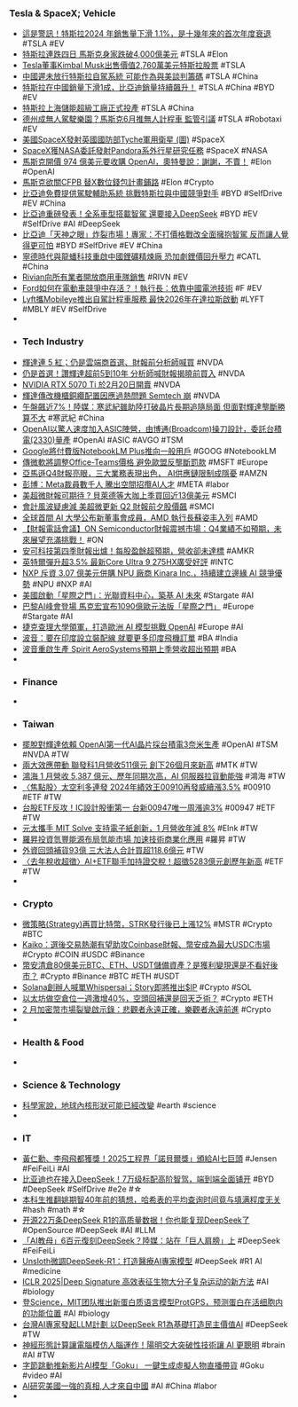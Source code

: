 ### Tesla & SpaceX; Vehicle
- [這是警訊！特斯拉2024 年銷售量下滑 1.1%，是十幾年來的首次年度衰退](https://autos.yahoo.com.tw/news/這是警訊-特斯拉2024-年銷售量下滑-1-1-161815895.html) #TSLA #EV
- [特斯拉連跌四日 馬斯克身家跌破4,000億美元](https://hk.finance.yahoo.com/news/特斯拉-tsla-us-連跌四日-馬斯克身家跌破4-221100902.html) #TSLA #Elon
- [Tesla董事Kimbal Musk出售價值2,760萬美元特斯拉股票](https://hk.investing.com/news/insider-trading-news/article-93CH-796126) #TSLA
- [中國遲未放行特斯拉自駕系統 可能作為與美談判籌碼](https://www.cna.com.tw/news/acn/202502110181.aspx) #TSLA #China
- [特斯拉在中國銷量下滑1成，比亞迪銷量持續飆升！](https://www.storm.mg/lifestyle/5321760) #TSLA #China #BYD #EV
- [特斯拉上海儲能超級工廠正式投產](https://hk.finance.yahoo.com/news/財經-特斯拉上海儲能超級工廠正式投產-065712690.html) #TSLA #China
- [德州成無人駕駛樂園？馬斯克6月推無人計程車 監管引議](https://news.cnyes.com/news/id/5858331) #TSLA #Robotaxi #EV
- [美國SpaceX發射英國國防部Tyche軍用衛星 (圖)](https://tw.news.yahoo.com/美國spacex發射英國國防部tyche軍用衛星-圖-003019656.html) #SpaceX
- [SpaceX獲NASA委託發射Pandora系外行星研究任務](https://hk.investing.com/news/stock-market-news/article-93CH-796112) #SpaceX #NASA
- [馬斯克開價 974 億美元要收購 OpenAI，奧特曼說：謝謝，不賣！](https://technews.tw/2025/02/11/musk-offers-97-4-billion-to-acquire-openai/) #Elon #OpenAI
- [馬斯克欲關CFPB 替X數位錢包計畫鋪路](https://news.cnyes.com/news/id/5858158) #Elon #Crypto
- [比亞迪免費提供駕駛輔助系統 挑戰特斯拉與中國競爭對手](https://news.cnyes.com/news/id/5858270) #BYD #SelfDrive #EV #China
- [比亞迪重磅發表！全系車型搭載智駕 還要接入DeepSeek](https://news.cnyes.com/news/id/5858332) #BYD #EV #SelfDrive #AI #DeepSeek
- [比亞迪「天神之眼」炸裂市場！專家：不打價格戰改全面擁抱智駕 反而讓人覺得更可怕](https://news.cnyes.com/news/id/5858769) #BYD #SelfDrive #EV #China
- [寧德時代與龍蟠科技重啟中國鋰礦精煉廠 恐加劇鋰價回升壓力](https://news.cnyes.com/news/id/5858233) #CATL #China
- [Rivian向所有業者開放商用車隊銷售](https://news.cnyes.com/news/id/5858165) #RIVN #EV
- [Ford如何在電動車競爭中存活？！執行長：依靠中國電池技術](https://www.kingautos.net/361588) #F #EV
- [Lyft攜Mobileye推出自駕計程車服務 最快2026年在達拉斯啟動](https://news.cnyes.com/news/id/5858267) #LYFT #MBLY #EV #SelfDrive
-
- ### Tech Industry
- [輝達連 5 紅；仍是雲端商首選、財報前分析師喊買](https://finance.technews.tw/2025/02/11/buy-nvidias-stock-ahead-of-earnings/) #NVDA
- [仍是首選！讚輝達超前5到10年 分析師喊財報揭曉前買入](https://www.ctee.com.tw/news/20250211700831-430702) #NVDA
- [NVIDIA RTX 5070 Ti 於2月20日開賣](https://www.coolaler.com/index/nvidia-rtx-5070-ti-於2月20日開賣/) #NVDA
- [輝達傳改機櫃銅纜配置因應過熱問題 Semtech 崩](https://finance.technews.tw/2025/02/11/semtech-stock-sinks-after-nvidia-configuration-change/) #NVDA
- [午盤飆近7%！陸媒：寒武紀雖助陸打破晶片長期追隨局面 但面對輝達壟斷勝算不大](https://news.cnyes.com/news/id/5858358) #寒武紀 #China
- [OpenAI以驚人速度加入ASIC陣營，由博通(Broadcom)操刀設計，委託台積電(2330)量產](https://uanalyze.com.tw/articles/2153910399) #OpenAI #ASIC #AVGO #TSM
- [Google將付費版NotebookLM Plus推向一般用戶](https://www.ithome.com.tw/news/167303) #GOOG #NotebookLM
- [傳微軟將調整Office-Teams價格 避免歐盟反壟斷罰款](https://news.cnyes.com/news/id/5858300) #MSFT #Europe
- [亞馬遜Q4財報亮眼，三大業務表現出色， AI供應鏈限制成隱憂](https://tw.news.yahoo.com/亞馬遜q4財報亮眼-三大業務表現出色-ai供應鏈限制成隱憂-074801647.html) #AMZN
- [彭博：Meta裁員數千人 騰出空間招攬AI人才](https://news.cnyes.com/news/id/5858499) #META #labor
- [美超微財報可期待 ? 貝萊德等大咖上季買回近13億美元](https://ec.ltn.com.tw/article/breakingnews/4947455) #SMCI
- [會計風波疑慮減 美超微更新 Q2 財報前夕股價飆](https://finance.technews.tw/2025/02/11/super-micro-stock-price-surges-ahead-of-q2-earnings-report/) #SMCI
- [全球首間 AI 大學公布新董事會成員，AMD 執行長蘇姿丰入列](https://technews.tw/2025/02/11/amd-ceo-lisa-su-joins-mbzuai/) #AMD
- [【財報電話會議】ON Semiconductor財報震撼市場：Q4業績不如預期，未來展望充滿挑戰！](https://www.cmoney.tw/notes/note-detail.aspx?nid=903575) #ON
- [安可科技第四季財報出爐！每股盈餘超預期，營收卻未達標](https://www.cmoney.tw/notes/note-detail.aspx?nid=903537) #AMKR
- [英特爾彈升超3.5% 最新Core Ultra 9 275HX廣受好評](https://news.cnyes.com/news/id/5858309) #INTC
- [NXP 斥資 3.07 億美元併購 NPU 廠商 Kinara Inc.，持續建立邊緣 AI 競爭優勢](https://technews.tw/2025/02/11/nxp-spends-307-million-to-acquire-npu-manufacturer-kinara-inc/) #NPU #NXP #AI
- [美國啟動「星際之門」：光聯資料中心，築基 AI 未來](https://technews.tw/2025/02/11/stargate-trump/) #Stargate #AI
- [巴黎AI峰會登場 馬克宏宣布1090億歐元法版「星際之門」](https://news.cnyes.com/news/id/5858315) #Europe #Stargate #AI
- [捷克查理大學領軍，打造歐洲 AI 模型挑戰 OpenAI](https://finance.technews.tw/2025/02/10/openeurollm-start/) #Europe #AI
- [波音：要在印度設立裝配線 就要更多印度飛機訂單](https://news.cnyes.com/news/id/5857791) #BA #India
- [波音重啟生產 Spirit AeroSystems預期上季營收超出預期](https://news.cnyes.com/news/id/5858257) #BA
-
- ### Finance
-
- ### Taiwan
- [擺脫對輝達依賴 OpenAI第一代AI晶片採台積電3奈米生產](https://ec.ltn.com.tw/article/breakingnews/4947243) #OpenAI #TSM #NVDA #TW
- [兩大效應帶動 聯發科1月營收511億元 創下26個月來新高](https://news.cnyes.com/news/id/5857947) #MTK #TW
- [鴻海 1 月營收 5,387 億元、歷年同期次高，AI 伺服器拉貨動能強](https://finance.technews.tw/2025/02/10/foxconn-jan-2025-revenue/) #鴻海 #TW
- [〈焦點股〉太空利多連發 2024年績效王00910再發威續漲3.5%](https://news.cnyes.com/news/id/5858673) #00910 #ETF #TW
- [台股ETF反攻！IC設計股衝第一 台新00947唯一周漲逾3%](https://news.cnyes.com/news/id/5858678) #00947 #ETF #TW
- [元太攜手 MIT Solve 支持電子紙創新，1 月營收年減 8%](https://finance.technews.tw/2025/02/10/e-ink-2025-january-earnings/) #EInk #TW
- [羅昇投資氫豐能源布局氫能市場 加速技術商業化應用](https://news.cnyes.com/news/id/5858852) #羅昇 #TW
- [外資回頭補貨93億 三大法人合計買超118.6億元](https://news.cnyes.com/news/id/5858954) #TW
- [〈去年稅收超徵〉AI+ETF聯手加持證交稅！超徵5283億元創歷年新高](https://news.cnyes.com/news/id/5857450) #ETF #TW
-
- ### Crypto
- [微策略(Strategy)再買比特幣，STRK發行後已上漲12%](https://abmedia.io/market-update-as-of-11th-feb-2025) #MSTR #Crypto #BTC
- [Kaiko：選後交易熱潮有望助攻Coinbase財報、幣安成為最大USDC市場](https://abmedia.io/election-trading-bullish-coinbase-earnings-kaiko) #Crypto #COIN #USDC #Binance
- [幣安清倉80億美元BTC、ETH、USDT儲備資產？是獲利變現還是不看好後市？](https://abmedia.io/binance-moved-8-billion-from-proof-of-reserves) #Crypto #Binance #BTC #ETH #USDT
- [Solana創辦人喊單Whispersai；Story即將推出$IP](https://news.cnyes.com/news/id/5859173) #Crypto #SOL
- [以太坊做空倉位一週激增40%，空頭回補還是回天乏術？](https://abmedia.io/ethereum-short-positions-surge) #Crypto #ETH
- [2 月加密幣市場裂變啟示錄：悲觀者永遠正確，樂觀者永遠前進](https://blockcast.it/2025/02/10/crypto-market-outlook-february-2025/) #Crypto
-
- ### Health & Food
-
- ### Science & Technology
- [科學家說，地球內核形狀可能已經改變](https://www.bbc.com/zhongwen/articles/cew5rr1gkw4o/trad) #earth #science
-
- ### IT
- [黃仁勳、李飛飛都獲獎！2025工程界「諾貝爾獎」頒給AI七巨頭](https://www.gvm.com.tw/article/119053) #Jensen #FeiFeiLi #AI
- [比亚迪也在接入DeepSeek！7万级标配高阶智驾，端到端全面铺开](https://www.jiqizhixin.com/articles/2025-02-11) #BYD #DeepSeek #SelfDrive #e2e #☆
- [本科生推翻姚期智40年前的猜想，哈希表的平均查询时间竟与填满程度无关](https://www.jiqizhixin.com/articles/2025-02-11-3) #hash #math #☆
- [开源22万条DeepSeek R1的高质量数据！你也能复现DeepSeek了](https://www.jiqizhixin.com/articles/2025-02-11-5) #OpenSource #DeepSeek #AI #LLM
- [「AI教母」6百元復刻DeepSeek？陸媒：站在「巨人肩膀」上](https://tw.news.yahoo.com/ai教母-6百元復刻deepseek-陸媒-站在-巨人肩膀-094312610.html) #DeepSeek #FeiFeiLi
- [Unsloth微調DeepSeek-R1：打造醫療AI專家模型](https://tenten.co/learning/unsloth-deepseek-r1-build-medical-ai/) #DeepSeek #R1 AI #medicine
- [ICLR 2025|Deep Signature 高效表征生物大分子复杂运动的新方法](https://www.jiqizhixin.com/articles/2025-02-11-10) #AI #biology
- [登Science，MIT团队推出新蛋白质语言模型ProtGPS，预测蛋白在活细胞内的功能位置](https://www.jiqizhixin.com/articles/2025-02-11-9) #AI #biology
- [台灣AI專家發起LLM計劃 以DeepSeek R1為基礎打造民主價值AI](https://www.rti.org.tw/news/view/id/2237947) #DeepSeek #TW
- [神經形態計算讓電腦模仿人腦運作！陽明交大突破性技術讓 AI 更聰明](https://technews.tw/2025/02/11/ffs/) #brain #AI #TW
- [字節跳動推新影片AI模型「Goku」 一鍵生成虛擬人物直播帶貨](https://news.cnyes.com/news/id/5858354) #Goku #video #AI
- [AI研究美國一強的真相,人才來自中國](https://zh.cn.nikkei.com/industry/scienceatechnology/57951-2025-02-11-05-00-20.html) #AI #China #labor
-
